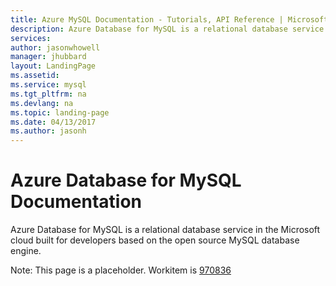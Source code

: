 ```yaml
---
title: Azure MySQL Documentation - Tutorials, API Reference | Microsoft Docs
description: Azure Database for MySQL is a relational database service in the Microsoft cloud built for developers based on the open source MySQL database engine.
services: 
author: jasonwhowell
manager: jhubbard
layout: LandingPage
ms.assetid:	
ms.service: mysql
ms.tgt_pltfrm: na
ms.devlang: na
ms.topic: landing-page
ms.date: 04/13/2017
ms.author: jasonh
---
```


# Azure Database for MySQL Documentation

Azure Database for MySQL is a relational database service in the Microsoft cloud built for developers based on the open source MySQL database engine.

Note: This page is a placeholder. Workitem is [970836](https://mseng.visualstudio.com/DefaultCollection/TechnicalContent/_workitems?_a=edit&id=970836)